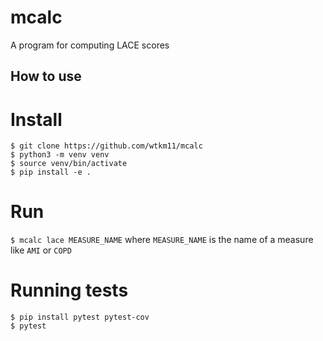# mcalc

A program for computing LACE scores

## How to use

# Install
```
$ git clone https://github.com/wtkm11/mcalc
$ python3 -m venv venv
$ source venv/bin/activate
$ pip install -e .
```

# Run
`$ mcalc lace MEASURE_NAME` where `MEASURE_NAME` is the name of a
measure like `AMI` or `COPD`


# Running tests
```
$ pip install pytest pytest-cov
$ pytest
```
